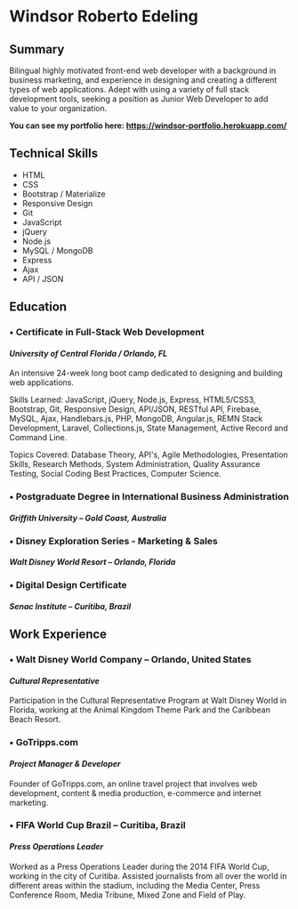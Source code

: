 # Windsor Roberto Edeling

## Summary

Bilingual highly motivated front-end web developer with a background in business marketing, and experience in designing and creating a different types of web applications. Adept with using a variety of full stack development tools, seeking a position as Junior Web Developer to add value to your organization.

**You can see my portfolio here: https://windsor-portfolio.herokuapp.com/**


## Technical Skills

* HTML
* CSS
* Bootstrap / Materialize
* Responsive Design                                         
* Git                                                       
* JavaScript         
* jQuery
* Node.js
* MySQL / MongoDB  
* Express
* Ajax
* API / JSON


## Education

### • Certificate in Full-Stack Web Development
#### *University of Central Florida / Orlando, FL*
An intensive 24-week long boot camp dedicated to designing and building web applications.

Skills Learned: JavaScript, jQuery, Node.js, Express, HTML5/CSS3, Bootstrap, Git, Responsive Design, API/JSON, RESTful API, Firebase, MySQL, Ajax, Handlebars.js, PHP, MongoDB, Angular.js, REMN Stack Development, Laravel, Collections.js, State Management, Active Record and Command Line.

Topics Covered: Database Theory, API's, Agile Methodologies, Presentation Skills, Research Methods, System Administration, Quality Assurance Testing, Social Coding Best Practices, Computer Science.
 
### • Postgraduate Degree in International Business Administration
#### *Griffith University – Gold Coast, Australia*

### • Disney Exploration Series - Marketing & Sales
#### *Walt Disney World Resort – Orlando, Florida*

### • Digital Design Certificate
#### *Senac Institute – Curitiba, Brazil*


## Work Experience

### • Walt Disney World Company – Orlando, United States
#### *Cultural Representative*
Participation in the Cultural Representative Program at Walt Disney World in Florida, working at the Animal Kingdom Theme Park and the Caribbean Beach Resort.

### • GoTripps.com
#### *Project Manager & Developer*
Founder of GoTripps.com, an online travel project that involves web development, content & media production, e-commerce and internet marketing.

### • FIFA World Cup Brazil – Curitiba, Brazil
#### *Press Operations Leader*
Worked as a Press Operations Leader during the 2014 FIFA World Cup, working in the city of Curitiba. Assisted journalists from all over the world in different areas within the stadium, including the Media Center, Press Conference Room, Media Tribune, Mixed Zone and Field of Play.

